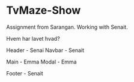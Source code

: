 # TvMaze-Show
Assignment from Sarangan. Working with Senait.


Hvem har lavet hvad?

Header - Senai
Navbar - Senait

Main - Emma 
Modal - Emma

Footer - Senait
